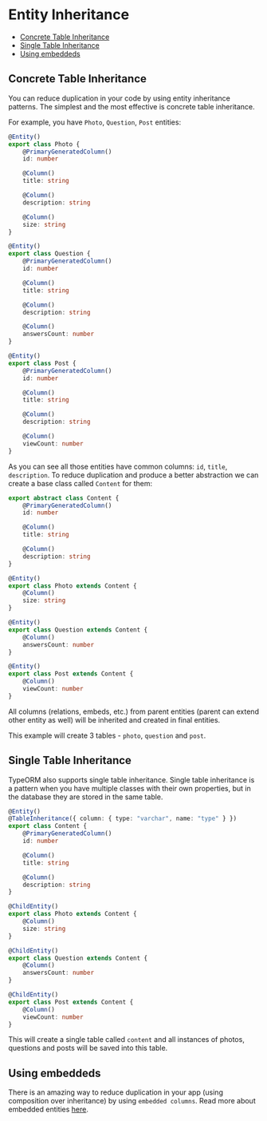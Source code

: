 # Entity Inheritance

-   [Concrete Table Inheritance](#concrete-table-inheritance)
-   [Single Table Inheritance](#single-table-inheritance)
-   [Using embeddeds](#using-embeddeds)

## Concrete Table Inheritance

You can reduce duplication in your code by using entity inheritance patterns.
The simplest and the most effective is concrete table inheritance.

For example, you have `Photo`, `Question`, `Post` entities:

```typescript
@Entity()
export class Photo {
    @PrimaryGeneratedColumn()
    id: number

    @Column()
    title: string

    @Column()
    description: string

    @Column()
    size: string
}
```

```typescript
@Entity()
export class Question {
    @PrimaryGeneratedColumn()
    id: number

    @Column()
    title: string

    @Column()
    description: string

    @Column()
    answersCount: number
}
```

```typescript
@Entity()
export class Post {
    @PrimaryGeneratedColumn()
    id: number

    @Column()
    title: string

    @Column()
    description: string

    @Column()
    viewCount: number
}
```

As you can see all those entities have common columns: `id`, `title`, `description`.
To reduce duplication and produce a better abstraction we can create a base class called `Content` for them:

```typescript
export abstract class Content {
    @PrimaryGeneratedColumn()
    id: number

    @Column()
    title: string

    @Column()
    description: string
}
```

```typescript
@Entity()
export class Photo extends Content {
    @Column()
    size: string
}
```

```typescript
@Entity()
export class Question extends Content {
    @Column()
    answersCount: number
}
```

```typescript
@Entity()
export class Post extends Content {
    @Column()
    viewCount: number
}
```

All columns (relations, embeds, etc.) from parent entities (parent can extend other entity as well)
will be inherited and created in final entities.

This example will create 3 tables - `photo`, `question` and `post`.

## Single Table Inheritance

TypeORM also supports single table inheritance.
Single table inheritance is a pattern when you have multiple classes with their own properties,
but in the database they are stored in the same table.

```typescript
@Entity()
@TableInheritance({ column: { type: "varchar", name: "type" } })
export class Content {
    @PrimaryGeneratedColumn()
    id: number

    @Column()
    title: string

    @Column()
    description: string
}
```

```typescript
@ChildEntity()
export class Photo extends Content {
    @Column()
    size: string
}
```

```typescript
@ChildEntity()
export class Question extends Content {
    @Column()
    answersCount: number
}
```

```typescript
@ChildEntity()
export class Post extends Content {
    @Column()
    viewCount: number
}
```

This will create a single table called `content` and all instances of photos, questions and posts
will be saved into this table.

## Using embeddeds

There is an amazing way to reduce duplication in your app (using composition over inheritance) by using `embedded columns`.
Read more about embedded entities [here](./embedded-entities.md).
